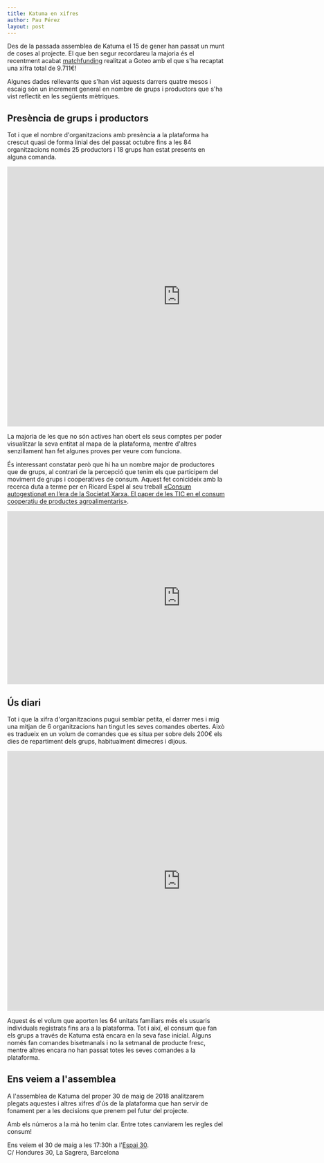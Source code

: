 ```yaml
---
title: Katuma en xifres
author: Pau Pérez
layout: post
---
```


Des de la passada assemblea de Katuma el 15 de gener han passat un munt de coses al projecte. El que ben segur recordareu la majoria és el recentment acabat [matchfunding](https://www.goteo.org/project/katuma) realitzat a Goteo amb el que s'ha recaptat una xifra total de 9.711€!

Algunes dades rellevants que s'han vist aquests darrers quatre mesos i escaig són un increment general en nombre de grups i productors que s'ha vist reflectit en les següents mètriques.

## Presència de grups i productors

Tot i que el nombre d'organitzacions amb presència a la plataforma ha crescut quasi de forma linial des del passat octubre fins a les 84 organitzacions només 25 productors i 18 grups han estat presents en alguna comanda.

<p>
<iframe
    src="http://katuma-business-intelligence.herokuapp.com/public/question/76aa262d-cb3e-4884-9f5d-1066c9495da7"
    frameborder="0"
    width="800"
    height="600"
    allowtransparency
></iframe>
</p>

La majoria de les que no són actives han obert els seus comptes per poder visualitzar la seva entitat al mapa de la plataforma, mentre d'altres senzillament han fet algunes proves per veure com funciona.

És interessant constatar però que hi ha un nombre major de productores que de grups, al contrari de la percepció que tenim els que participem del moviment de grups i cooperatives de consum. Aquest fet conicideix amb la recerca duta a terme per en Ricard Espel al seu treball [«Consum autogestionat en l’era de la Societat Xarxa. El paper de les TIC en el consum cooperatiu de productes agroalimentaris»](http://www.cooperatives.barcelona/).

<p>
<iframe
    src="http://katuma-business-intelligence.herokuapp.com/public/dashboard/aea6ae01-d8a8-45b2-8298-fd827d0fb41a"
    frameborder="0"
    width="800"
    height="400"
    allowtransparency
></iframe>
</p>

## Ús diari

Tot i que la xifra d'organitzacions pugui semblar petita, el darrer mes i mig una mitjan de 6 organitzacions han tingut les seves comandes obertes. Això es tradueix en un volum de comandes que es situa per sobre dels 200€ els dies de repartiment dels grups, habitualment dimecres i dijous.

<p>
<iframe
    src="http://katuma-business-intelligence.herokuapp.com/public/question/8edd3e32-1c8f-48b3-ae05-b6c2ee4443b6"
    frameborder="0"
    width="800"
    height="600"
    allowtransparency
></iframe>
</p>

Aquest és el volum que aporten les 64 unitats familiars més els usuaris individuals registrats fins ara a la plataforma. Tot i així, el consum que fan els grups a través de Katuma està encara en la seva fase inicial. Alguns només fan comandes bisetmanals i no la setmanal de producte fresc, mentre altres encara no han passat totes les seves comandes a la plataforma.

## Ens veiem a l'assemblea

A l'assemblea de Katuma del proper 30 de maig de 2018 analitzarem plegats aquestes i altres xifres d'ús de la plataforma que han servir de fonament per a les decisions que prenem pel futur del projecte. 

Amb els números a la mà ho tenim clar. Entre totes canviarem les regles del consum!

Ens veiem el 30 de maig a les 17:30h a l'[Espai 30](https://www.google.es/maps/place/Espai+30,+Carrer+d'Hondures,+30,+08027+Barcelona/@41.4200579,2.1899804,16z/data=!4m2!3m1!1s0x12a4a32cb1a51195:0x5f4c5b8f05892eb7).<br>
C/ Hondures 30, La Sagrera, Barcelona
